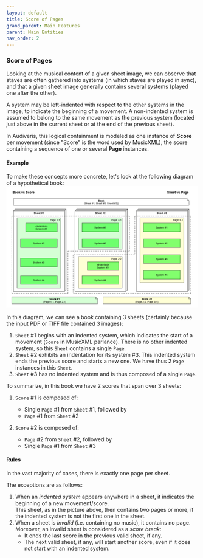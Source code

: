 ```yaml
---
layout: default
title: Score of Pages
grand_parent: Main Features
parent: Main Entities
nav_order: 2
---
```

### Score of Pages

Looking at the musical content of a given sheet image, we can observe that staves are often gathered
into systems (in which staves are played in sync), and that a given sheet image generally contains
several systems (played one after the other).

A system may be left-indented with respect to the other systems in the image, to indicate
the beginning of a movement.
A non-indented system is assumed to belong to the same movement as the previous system
(located just above in the current sheet or at the end of the previous sheet).

In Audiveris, this logical containment is modeled as one instance of **Score** per movement
(since "Score" is the word used by MusicXML), the score containing a sequence of one or several
**Page** instances.

#### Example

To make these concepts more concrete, let's look at the following diagram of a hypothetical book:
![Book vs Score](../assets/images/Book-vs-Score.png)

In this diagram, we can see a book containing 3 sheets
(certainly because the input PDF or TIFF file contained 3 images):
1. `Sheet` #1 begins with an indented system, which indicates the start of a movement
(`Score` in MusicXML parlance).
There is no other indented system, so this `Sheet` contains a single
`Page`.
2. `Sheet` #2 exhibits an indentation for its system #3.
This indented system ends the previous score and starts a new one.
We have thus 2 `Page` instances in this `Sheet`.
3. `Sheet` #3 has no indented system and is thus composed of a single
`Page`.

To summarize, in this book we have 2 scores that span over 3 sheets:
1. `Score` #1 is composed of:
     - Single `Page` #1 from `Sheet` #1, followed by
     - `Page` #1 from `Sheet` #2

2. `Score` #2 is composed of:
    - `Page` #2 from `Sheet` #2, followed by
    - Single `Page` #1 from `Sheet` #3

#### Rules

In the vast majority of cases, there is exactly one page per sheet.

The exceptions are as follows:
1. When an _indented system_ appears anywhere in a sheet,
  it indicates the beginning of a new movement/score.  
  This sheet, as in the picture above, then contains two pages or more,
  if the indented system is not the first one in the sheet.
2. When a sheet is _invalid_ (i.e. containing no music), it contains no page.  
  Moreover, an invalid sheet is considered as a _score break_:
   - It ends the last score in the previous valid sheet, if any.
   - The next valid sheet, if any, will start another score,
     even if it does not start with an indented system.
